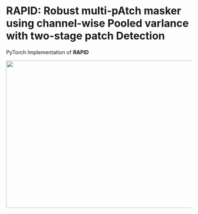 # RAPID: Robust multi-pAtch masker using channel-wise Pooled varIance with two-stage patch Detection
PyTorch Implementation of __RAPID__ 
<p align="center">
  <img src="https://github.com/heernink/OD-SHIELD/assets/75311780/e32fde16-008d-4494-bc5c-cd760a70c0ac" width="600" height="400"/>
</p>
